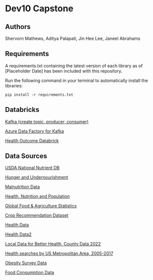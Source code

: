 # Dev10 Capstone

## Authors

Shervorn Mathews, Aditya Palapati, Jin Hee Lee, Janeel Abrahams

## Requirements

A requirements.txt containing the latest version of each library as of [Placeholder Date] has been included with this repository.

Run the following command in your terminal to automatically install the libraries:

`pip install -r requirements.txt`

## Databricks

[Kafka (create topic, producer, consumer)](https://adb-3129302285465110.10.azuredatabricks.net/?o=3129302285465110#notebook/2870419301879715/command/2870419301879857)

[Azure Data Factory for Kafka](https://adf.azure.com/en/monitoring/pipelineruns?factory=%2Fsubscriptions%2Fd71849c0-0faa-4a3f-95c3-e2b84232c9f7%2FresourceGroups%2Fcohort50rg%2Fproviders%2FMicrosoft.DataFactory%2Ffactories%2Fjlee-datafactory)

[Health Outcome Databrick](https://adb-3129302285465110.10.azuredatabricks.net/?o=3129302285465110#notebook/796925177194531/command/4465790401556867)

## Data Sources

[USDA National Nutrient DB](https://data.world/craigkelly/usda-national-nutrient-db)

[Hunger and Undernourishment](https://ourworldindata.org/hunger-and-undernourishment)

[Malnutrition Data](https://data.unicef.org/resources/dataset/malnutrition-data/)

[Health, Nutrition and Population](https://datatopics.worldbank.org/health/health)

[Global Food & Agriculture Statistics](https://www.kaggle.com/datasets/unitednations/global-food-agriculture-statistics?select=fao_data_crops_data.csv)

[Crop Recommendation Dataset](https://www.kaggle.com/datasets/atharvaingle/crop-recommendation-dataset)

[Health Data](https://chronicdata.cdc.gov/500-Cities-Places/PLACES-Local-Data-for-Better-Health-County-Data-20/swc5-untb)
             
[Health Data2](https://www.kaggle.com/datasets/GoogleNewsLab/health-searches-us-county)

[Local Data for Better Health, County Data 2022](https://chronicdata.cdc.gov/500-Cities-Places/PLACES-Local-Data-for-Better-Health-County-Data-20/swc5-untb)

[Health searches by US Metropolitan Area, 2005-2017](https://www.kaggle.com/datasets/GoogleNewsLab/health-searches-us-county)

[Obesity Survey Data](https://chronicdata.cdc.gov/Nutrition-Physical-Activity-and-Obesity/Nutrition-Physical-Activity-and-Obesity-Behavioral/hn4x-zwk7/data)

[Food Consumption Data](https://www.ers.usda.gov/data-products/food-availability-per-capita-data-system/)